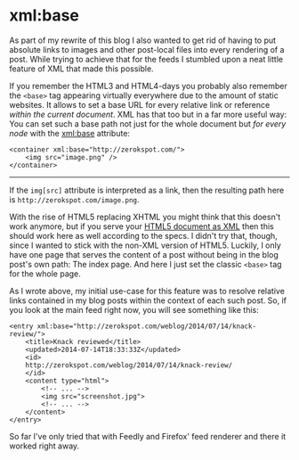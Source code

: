 # xml:base

As part of my rewrite of this blog I also wanted to get rid of having to put
absolute links to images and other post-local files into every rendering of a
post. While trying to achieve that for the feeds I stumbled upon a neat little
feature of XML that made this possible.

If you remember the HTML3 and HTML4-days you probably also remember the `<base>`
tag appearing virtually everywhere due to the amount of static websites. It
allows to set a base URL for every relative link or reference *within the
current document*. XML has that too but in a far more useful way: You can set
such a base path not just for the whole document but *for every node* with the
[xml:base][1] attribute:

```
<container xml:base="http://zerokspot.com/">
    <img src="image.png" />
</container>
```

---------------

If the `img[src]` attribute is interpreted as a link, then the resulting path
here is `http://zerokspot.com/image.png`.

With the rise of HTML5 replacing XHTML you might think that this doesn't work
anymore, but if you serve your [HTML5 document as XML][2] then this should work
here as well according to the specs. I didn't try that, though, since I wanted
to stick with the non-XML version of HTML5. Luckily, I only have one page that
serves the content of a post without being in the blog post's own path: The
index page. And here I just set the classic `<base>` tag for the whole page.

As I wrote above, my initial use-case for this feature was to resolve relative
links contained in my blog posts within the context of each such post. So, if
you look at the main feed right now, you will see something like this:

```
<entry xml:base="http://zerokspot.com/weblog/2014/07/14/knack-review/">
    <title>Knack reviewed</title>
    <updated>2014-07-14T18:33:33Z</updated>
    <id>
    http://zerokspot.com/weblog/2014/07/14/knack-review/
    </id>
    <content type="html">
        <!-- ... -->
        <img src="screenshot.jpg">
        <!-- ... -->
    </content>
</entry>
```

So far I've only tried that with Feedly and Firefox' feed renderer and there it
worked right away.

[1]: http://www.w3.org/TR/xmlbase/
[2]: http://www.whatwg.org/specs/web-apps/current-work/multipage/dom.html#the-xml:base-attribute-(xml-only)